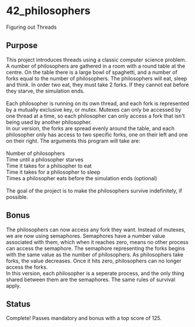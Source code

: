 # 42_philosophers
Figuring out Threads
## Purpose
This project introduces threads using a classic computer science problem.
A number of philosophers are gathered in a room with a round table at the centre. 
On the table there is a large bowl of spaghetti, and a number of forks equal to the number of philosophers.
The philosophers will eat, sleep and think. In order two eat, they must take 2 forks. If they cannot eat before they starve, the simulation ends.
<br/><br/>
Each philosopher is running on its own thread, and each fork is represented by a mutually exclusive key, or mutex.
Mutexes can only be accessed by one thread at a time, so each philosopher can only access a fork that isn't being used by another philosopher.
<br/>
In our version, the forks are spread evenly around the table, and each philosopher only has access to two specific forks, one on their left and one on their right.
The arguments this program will take are:<br/><br/>
Number of philosophers<br/>
Time until a philosopher starves<br/>
  Time it takes for a philsopher to eat<br/>
  Time it takes for a philosopher to sleep<br/>
  Times a philosopher eats before the simulation ends (optional)<br/><br/>
  The goal of the project is to make the philosophers survive indefinitely, if possible.
  ## Bonus
  The philosophers can now access any fork they want. Instead of mutexes, we are now using semaphores.
  Semaphores have a number value associated with them, which when it reaches zero, means no other process can access the semaphore.
  The semaphore representing the forks begins with the same value as the number of philosophers. As philosophers take forks, the value decreases.
  Once it hits zero, philosophers can no longer access the forks.<br/>
  In this version, each philosopher is a seperate process, and the only thing shared between them are the semaphores. The same rules of survival apply.
  ## Status
  Complete! Passes mandatory and bonus with a top score of 125.
